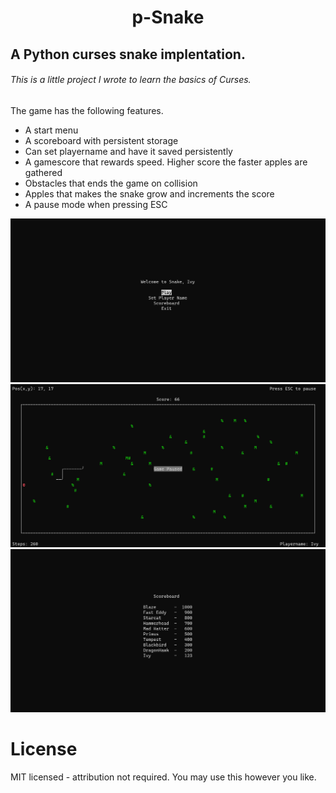 <h1 align="center">
p-Snake
</h1>
<h2>A Python curses snake implentation.</h2>
<h6>This is a little project I wrote to learn the basics of Curses.</h6>
The game has the following features.
<ul>
<li>A start menu</li>
<li>A scoreboard with persistent storage</li>
<li>Can set playername and have it saved persistently</li>
<li>A gamescore that rewards speed. Higher score the faster apples are gathered</li>
<li>Obstacles that ends the game on collision</li>
<li>Apples that makes the snake grow and increments the score</li>
<li>A pause mode when pressing ESC</li>
</ul>

![](./misc/Capture1.PNG)
![](./misc/Capture2.PNG)
![](./misc/Capture3.PNG)

# License
MIT licensed - attribution not required. You may use this however you like.